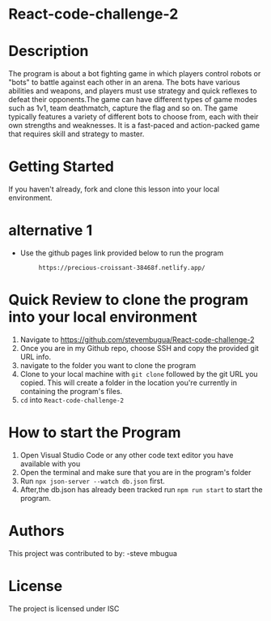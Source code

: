# React-code-challenge-2

# Description

The program is about a bot fighting game in which players control robots or "bots" to battle against each other in an arena. The bots have various abilities and weapons, and players must use strategy and quick reflexes to defeat their opponents.The game can have different types of game modes such as 1v1, team deathmatch, capture the flag and so on. The game typically features a variety of different bots to choose from, each with their own strengths and weaknesses. It is a fast-paced and action-packed game that requires skill and strategy to master.

# Getting Started

If you haven't already, fork and clone this lesson into your local environment.

# alternative 1
- Use the github pages link provided below to run the program

           https://precious-croissant-38468f.netlify.app/


# Quick Review to clone the program into your local environment

1. Navigate to https://github.com/stevembugua/React-code-challenge-2
2. Once you are in my Github repo, choose SSH and copy the provided git URL info.
3. navigate to the folder you want to clone the program
4. Clone to your local machine with `git clone` followed by the git URL you copied. This will create a folder in the location you're currently in containing the program's files.
5. `cd` into `React-code-challenge-2`

# How to start the Program

1. Open Visual Studio Code or any other code text editor you have available with you
2. Open the terminal and make sure that you are in the program's folder
3. Run `npx json-server --watch db.json` first.
4. After,the db.json has already been tracked run `npm run start` to start the program.

# Authors
This project was contributed to by:
-steve mbugua

# License
The project is licensed under ISC
